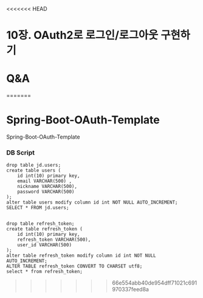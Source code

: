 <<<<<<< HEAD
# 10장. OAuth2로 로그인/로그아웃 구현하기
# Q&A 
=======
# Spring-Boot-OAuth-Template
 Spring-Boot-OAuth-Template

### DB Script

```
drop table jd.users;
create table users (
    id int(10) primary key,
    email VARCHAR(500) ,
    nickname VARCHAR(500),
    password VARCHAR(500)
);
alter table users modify column id int NOT NULL AUTO_INCREMENT;
SELECT * FROM jd.users;


drop table refresh_token;
create table refresh_token (
    id int(10) primary key,
    refresh_token VARCHAR(500),
    user_id VARCHAR(500)
);
alter table refresh_token modify column id int NOT NULL AUTO_INCREMENT;
ALTER TABLE refresh_token CONVERT TO CHARSET utf8;
select * from refresh_token;
```
>>>>>>> 66e554abb40de954dff71021c691970337feed8a

